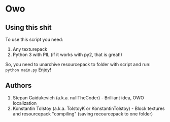 # Owo

## Using this shit
To use this script you need:
  1. Any texturepack
  2. Python 3 with PIL (if it works with py2, that is great!)
  
So, you need to unarchive resourcepack to folder with script and run:
`python main.py`
Enjoy!


## Authors
  1. Stepan Gaidukevich (a.k.a. nullTheCoder) - Brilliant idea, OWO localization
  2. Konstantin Tolstoy (a.k.a. TolstoyK or KonstantinTolstoy) - Block textures and resourcepack "compiling" (saving recourcepack to one folder) 
